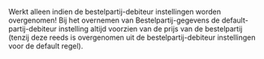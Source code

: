 Werkt alleen indien de bestelpartij-debiteur instellingen worden overgenomen! Bij het overnemen van Bestelpartij-gegevens de default-partij-debiteur instelling altijd voorzien van de prijs van de bestelpartij (tenzij deze reeds is overgenomen uit de bestelpartij-debiteur instellingen voor de default regel).